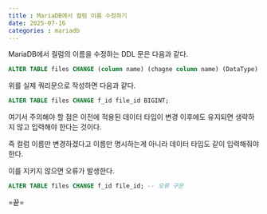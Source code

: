 ```yaml
---
title : MariaDB에서 컬럼 이름 수정하기
date: 2025-07-16
categories : mariadb
---
```


MariaDB에서 컬럼의 이름을 수정하는 DDL 문은 다음과 같다.

~~~sql
ALTER TABLE files CHANGE (column name) (chagne column name) (DataType) (Constraints);
~~~

위를 실제 쿼리문으로 작성하면 다음과 같다.

~~~sql
ALTER TABLE files CHANGE f_id file_id BIGINT;
~~~

여기서 주의해야 할 점은 이전에 적용된 데이터 타입이 변경 이후에도 유지되면 생략하지 않고 입력해야 한다는 것이다.

즉 컬럼 이름만 변경하겠다고 이름만 명시하는게 아니라 데이터 타입도 같이 입력해줘야 한다.

이를 지키지 않으면 오류가 발생한다.

~~~sql
ALTER TABLE files CHANGE f_id file_id; -- 오류 구문
~~~

=끝=
